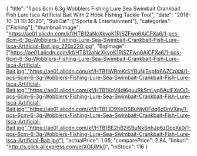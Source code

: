 {
	"title": "1 pcs 6cm 6.3g Wobblers Fishing Lure Sea Swimbait Crankbait Fish Lure Isca Artificial Bait With 2 Hook Fishing Tackle Tool",
	"date": "2018-10-31 10:30:20",
	"SubCat": ["Sports & Entertainment"],
	"categories": ["Fishing"],
	"thumbnailImage": "https://ae01.alicdn.com/kf/HTB12aNcXkvoK1RjSZFwq6AiCFXa6/1-pcs-6cm-6-3g-Wobblers-Fishing-Lure-Sea-Swimbait-Crankbait-Fish-Lure-Isca-Artificial-Bait.jpg_220x220.jpg",
	"BigImage": ["https://ae01.alicdn.com/kf/HTB12aNcXkvoK1RjSZFwq6AiCFXa6/1-pcs-6cm-6-3g-Wobblers-Fishing-Lure-Sea-Swimbait-Crankbait-Fish-Lure-Isca-Artificial-Bait.jpg","https://ae01.alicdn.com/kf/HTB1IWRmKrSYBuNjSspfq6AZCpXal/1-pcs-6cm-6-3g-Wobblers-Fishing-Lure-Sea-Swimbait-Crankbait-Fish-Lure-Isca-Artificial-Bait.jpg","https://ae01.alicdn.com/kf/HTB1KqV4di6guuRkSmLyq6AulFXaO/1-pcs-6cm-6-3g-Wobblers-Fishing-Lure-Sea-Swimbait-Crankbait-Fish-Lure-Isca-Artificial-Bait.jpg","https://ae01.alicdn.com/kf/HTB1.lD9KeOSBuNjy0Fdq6zDnVXay/1-pcs-6cm-6-3g-Wobblers-Fishing-Lure-Sea-Swimbait-Crankbait-Fish-Lure-Isca-Artificial-Bait.jpg","https://ae01.alicdn.com/kf/HTB1BE2hB2iSBuNkSnhJq6zDcpXa0/1-pcs-6cm-6-3g-Wobblers-Fishing-Lure-Sea-Swimbait-Crankbait-Fish-Lure-Isca-Artificial-Bait.jpg"],
	"actualPrice": 1.65,
	"comparePrice": 2.84,
	"linkurl": "http://s.click.aliexpress.com/e/XOfJMk0",
	"inStock": 116
}
